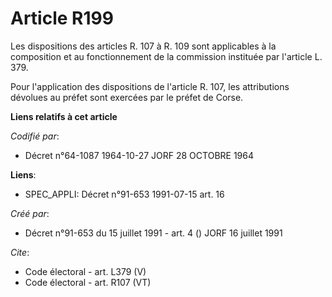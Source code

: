 # Article R199

Les dispositions des articles R. 107 à R. 109 sont applicables à la composition et au fonctionnement de la commission
instituée par l'article L. 379. 

Pour l'application des dispositions de l'article R. 107, les attributions dévolues au préfet sont exercées par le préfet de
Corse.

**Liens relatifs à cet article**

_Codifié par_:

  - Décret n°64-1087 1964-10-27 JORF 28 OCTOBRE 1964

**Liens**:

  - SPEC_APPLI: Décret n°91-653 1991-07-15 art. 16

_Créé par_:

  - Décret n°91-653 du 15 juillet 1991 - art. 4 () JORF 16 juillet 1991

_Cite_:

  - Code électoral - art. L379 (V)
  - Code électoral - art. R107 (VT)
